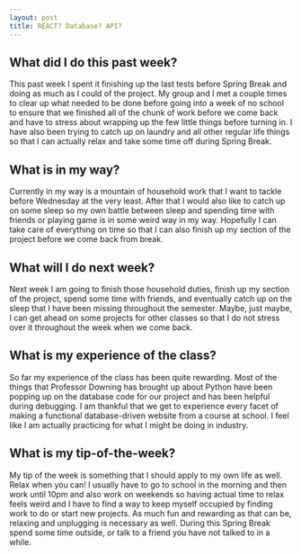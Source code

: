 ```yaml
---
layout: post
title: REACT? Database? API?
---
```

## What did I do this past week?
This past week I spent it finishing up the last tests before Spring Break and doing as much as I could of the project. My group and I met a couple times to clear up what needed to be done before going into a week of no school to ensure that we finished all of the chunk of work before we come back and have to stress about wrapping up the few little things before turning in. I have also been trying to catch up on laundry and all other regular life things so that I can actually relax and take some time off during Spring Break.

## What is in my way?
Currently in my way is a mountain of household work that I want to tackle before Wednesday at the very least. After that I would also like to catch up on some sleep so my own battle between sleep and spending time with friends or playing game is in some weird way in my way. Hopefully I can take care of everything on time so that I can also finish up my section of the project before we come back from break.

## What will I do next week?
Next week I am going to finish those household duties, finish up my section of the project, spend some time with friends, and eventually catch up on the sleep that I have been missing throughout the semester. Maybe, just maybe, I can get ahead on some projects for other classes so that I do not stress over it throughout the week when we come back.

## What is my experience of the class?
So far my experience of the class has been quite rewarding. Most of the things that Professor Downing has brought up about Python have been popping up on the database code for our project and has been helpful during debugging. I am thankful that we get to experience every facet of making a functional database-driven website from a course at school. I feel like I am actually practicing for what I might be doing in industry.

## What is my tip-of-the-week?
My tip of the week is something that I should apply to my own life as well. Relax when you can! I usually have to go to school in the morning and then work until 10pm and also work on weekends so having actual time to relax feels weird and I have to find a way to keep myself occupied by finding work to do or start new projects. As much fun and rewarding as that can be, relaxing and unplugging is necessary as well. During this Spring Break spend some time outside, or talk to a friend you have not talked to in a while. 